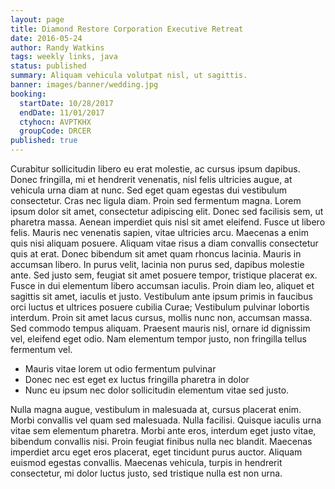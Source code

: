 ```yaml
---
layout: page
title: Diamond Restore Corporation Executive Retreat
date: 2016-05-24
author: Randy Watkins
tags: weekly links, java
status: published
summary: Aliquam vehicula volutpat nisl, ut sagittis.
banner: images/banner/wedding.jpg
booking:
  startDate: 10/28/2017
  endDate: 11/01/2017
  ctyhocn: AVPTKHX
  groupCode: DRCER
published: true
---
```

Curabitur sollicitudin libero eu erat molestie, ac cursus ipsum dapibus. Donec fringilla, mi et hendrerit venenatis, nisl felis ultricies augue, at vehicula urna diam at nunc. Sed eget quam egestas dui vestibulum consectetur. Cras nec ligula diam. Proin sed fermentum magna. Lorem ipsum dolor sit amet, consectetur adipiscing elit. Donec sed facilisis sem, ut pharetra massa. Aenean imperdiet quis nisl sit amet eleifend. Fusce ut libero felis. Mauris nec venenatis sapien, vitae ultricies arcu. Maecenas a enim quis nisi aliquam posuere.
Aliquam vitae risus a diam convallis consectetur quis at erat. Donec bibendum sit amet quam rhoncus lacinia. Mauris in accumsan libero. In purus velit, lacinia non purus sed, dapibus molestie ante. Sed justo sem, feugiat sit amet posuere tempor, tristique placerat ex. Fusce in dui elementum libero accumsan iaculis. Proin diam leo, aliquet et sagittis sit amet, iaculis et justo. Vestibulum ante ipsum primis in faucibus orci luctus et ultrices posuere cubilia Curae; Vestibulum pulvinar lobortis interdum. Proin sit amet lacus cursus, mollis nunc non, accumsan massa. Sed commodo tempus aliquam. Praesent mauris nisl, ornare id dignissim vel, eleifend eget odio. Nam elementum tempor justo, non fringilla tellus fermentum vel.

* Mauris vitae lorem ut odio fermentum pulvinar
* Donec nec est eget ex luctus fringilla pharetra in dolor
* Nunc eu ipsum nec dolor sollicitudin elementum vitae sed justo.

Nulla magna augue, vestibulum in malesuada at, cursus placerat enim. Morbi convallis vel quam sed malesuada. Nulla facilisi. Quisque iaculis urna vitae sem elementum pharetra. Morbi ante eros, interdum eget justo vitae, bibendum convallis nisi. Proin feugiat finibus nulla nec blandit. Maecenas imperdiet arcu eget eros placerat, eget tincidunt purus auctor. Aliquam euismod egestas convallis. Maecenas vehicula, turpis in hendrerit consectetur, mi dolor luctus justo, sed tristique nulla est non urna.
